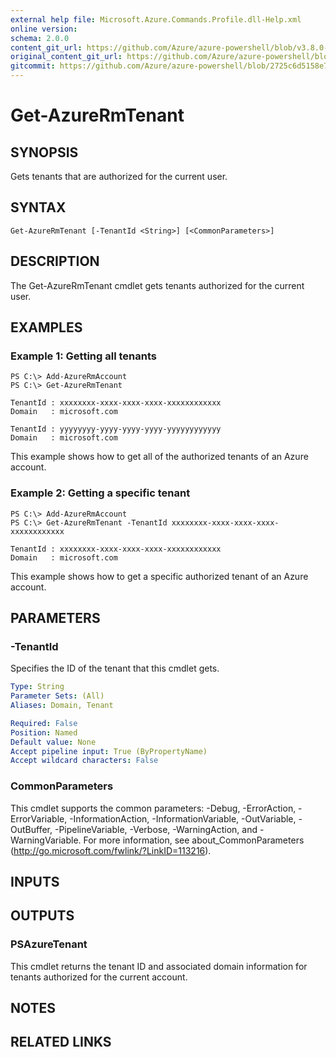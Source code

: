 ```yaml
---
external help file: Microsoft.Azure.Commands.Profile.dll-Help.xml
online version:
schema: 2.0.0
content_git_url: https://github.com/Azure/azure-powershell/blob/v3.8.0-April2017/src/ResourceManager/Profile/Commands.Profile/help/Get-AzureRmTenant.md
original_content_git_url: https://github.com/Azure/azure-powershell/blob/v3.8.0-April2017/src/ResourceManager/Profile/Commands.Profile/help/Get-AzureRmTenant.md
gitcommit: https://github.com/Azure/azure-powershell/blob/2725c6d5158e7e9b3820c91270880d572be75b29
---
```


# Get-AzureRmTenant

## SYNOPSIS
Gets tenants that are authorized for the current user.

## SYNTAX

```
Get-AzureRmTenant [-TenantId <String>] [<CommonParameters>]
```

## DESCRIPTION
The Get-AzureRmTenant cmdlet gets tenants authorized for the current user.

## EXAMPLES

### Example 1: Getting all tenants
```
PS C:\> Add-AzureRmAccount
PS C:\> Get-AzureRmTenant

TenantId : xxxxxxxx-xxxx-xxxx-xxxx-xxxxxxxxxxxx
Domain   : microsoft.com

TenantId : yyyyyyyy-yyyy-yyyy-yyyy-yyyyyyyyyyyy
Domain   : microsoft.com
```

This example shows how to get all of the authorized tenants of an Azure account.

### Example 2: Getting a specific tenant
```
PS C:\> Add-AzureRmAccount
PS C:\> Get-AzureRmTenant -TenantId xxxxxxxx-xxxx-xxxx-xxxx-xxxxxxxxxxxx

TenantId : xxxxxxxx-xxxx-xxxx-xxxx-xxxxxxxxxxxx
Domain   : microsoft.com
```

This example shows how to get a specific authorized tenant of an Azure account.

## PARAMETERS

### -TenantId
Specifies the ID of the tenant that this cmdlet gets.

```yaml
Type: String
Parameter Sets: (All)
Aliases: Domain, Tenant

Required: False
Position: Named
Default value: None
Accept pipeline input: True (ByPropertyName)
Accept wildcard characters: False
```

### CommonParameters
This cmdlet supports the common parameters: -Debug, -ErrorAction, -ErrorVariable, -InformationAction, -InformationVariable, -OutVariable, -OutBuffer, -PipelineVariable, -Verbose, -WarningAction, and -WarningVariable. For more information, see about_CommonParameters (http://go.microsoft.com/fwlink/?LinkID=113216).

## INPUTS

## OUTPUTS

### PSAzureTenant
This cmdlet returns the tenant ID and associated domain information for tenants authorized for the current account.

## NOTES

## RELATED LINKS

